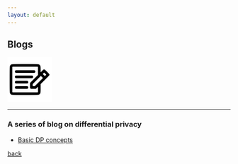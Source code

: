 ```yaml
---
layout: default
---
```


## Blogs

<img src="assets/fig/blog.png" alt="drawing" width="100"/>

---

### A series of blog on differential privacy

- [Basic DP concepts](_posts/2023-08-10-DP1.md)

[back](./)
